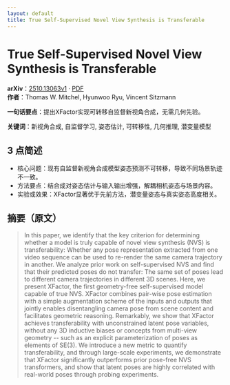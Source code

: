```yaml
---
layout: default
title: True Self-Supervised Novel View Synthesis is Transferable
---
```


# True Self-Supervised Novel View Synthesis is Transferable
**arXiv**：[2510.13063v1](https://arxiv.org/abs/2510.13063) · [PDF](https://arxiv.org/pdf/2510.13063.pdf)  
**作者**：Thomas W. Mitchel, Hyunwoo Ryu, Vincent Sitzmann  

**一句话要点**：提出XFactor实现可转移自监督新视角合成，无需几何先验。

**关键词**：新视角合成, 自监督学习, 姿态估计, 可转移性, 几何推理, 潜变量模型

## 3 点简述
- 核心问题：现有自监督新视角合成模型姿态预测不可转移，导致不同场景轨迹不一致。
- 方法要点：结合成对姿态估计与输入输出增强，解耦相机姿态与场景内容。
- 实验或效果：XFactor显著优于先前方法，潜变量姿态与真实姿态高度相关。

## 摘要（原文）

> In this paper, we identify that the key criterion for determining whether a
> model is truly capable of novel view synthesis (NVS) is transferability:
> Whether any pose representation extracted from one video sequence can be used
> to re-render the same camera trajectory in another. We analyze prior work on
> self-supervised NVS and find that their predicted poses do not transfer: The
> same set of poses lead to different camera trajectories in different 3D scenes.
> Here, we present XFactor, the first geometry-free self-supervised model capable
> of true NVS. XFactor combines pair-wise pose estimation with a simple
> augmentation scheme of the inputs and outputs that jointly enables
> disentangling camera pose from scene content and facilitates geometric
> reasoning. Remarkably, we show that XFactor achieves transferability with
> unconstrained latent pose variables, without any 3D inductive biases or
> concepts from multi-view geometry -- such as an explicit parameterization of
> poses as elements of SE(3). We introduce a new metric to quantify
> transferability, and through large-scale experiments, we demonstrate that
> XFactor significantly outperforms prior pose-free NVS transformers, and show
> that latent poses are highly correlated with real-world poses through probing
> experiments.

